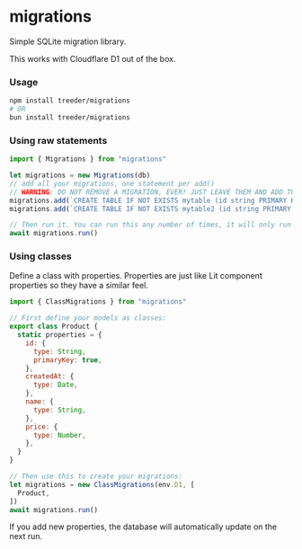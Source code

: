 # migrations

Simple SQLite migration library. 

This works with Cloudflare D1 out of the box. 

### Usage

```sh
npm install treeder/migrations
# OR
bun install treeder/migrations
```

### Using raw statements

```js
import { Migrations } from "migrations"

let migrations = new Migrations(db) 
// add all your migrations, one statement per add()
// WARNING: DO NOT REMOVE A MIGRATION, EVER! JUST LEAVE THEM AND ADD TO THE LIST
migrations.add(`CREATE TABLE IF NOT EXISTS mytable (id string PRIMARY KEY, createdAt text)`)
migrations.add(`CREATE TABLE IF NOT EXISTS mytable2 (id string PRIMARY KEY, createdAt text)`)

// Then run it. You can run this any number of times, it will only run each migration once.
await migrations.run()
```

### Using classes

Define a class with properties. Properties are just like Lit component properties so they have a similar feel.

```js
import { ClassMigrations } from "migrations"

// First define your models as classes:
export class Product {
  static properties = {
    id: {
      type: String,
      primaryKey: true,
    },
    createdAt: {
      type: Date,
    },
    name: {
      type: String,
    },
    price: {
      type: Number,
    },
  }
}

// Then use this to create your migrations:
let migrations = new ClassMigrations(env.D1, [
  Product,
])
await migrations.run()
```

If you add new properties, the database will automatically update on the next run.
